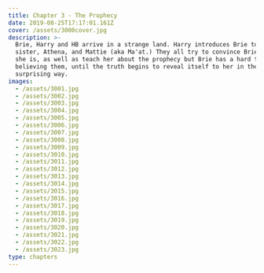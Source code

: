 ```yaml
---
title: Chapter 3 - The Prophecy
date: 2019-08-25T17:17:01.161Z
cover: /assets/3000cover.jpg
description: >-
  Brie, Harry and HB arrive in a strange land. Harry introduces Brie to his
  sister, Athena, and Mattie (aka Ma'at.) They all try to convince Brie of who
  she is, as well as teach her about the prophecy but Brie has a hard time
  believing them, until the truth begins to reveal itself to her in the most
  surprising way. 
images:
  - /assets/3001.jpg
  - /assets/3002.jpg
  - /assets/3003.jpg
  - /assets/3004.jpg
  - /assets/3005.jpg
  - /assets/3006.jpg
  - /assets/3007.jpg
  - /assets/3008.jpg
  - /assets/3009.jpg
  - /assets/3010.jpg
  - /assets/3011.jpg
  - /assets/3012.jpg
  - /assets/3013.jpg
  - /assets/3014.jpg
  - /assets/3015.jpg
  - /assets/3016.jpg
  - /assets/3017.jpg
  - /assets/3018.jpg
  - /assets/3019.jpg
  - /assets/3020.jpg
  - /assets/3021.jpg
  - /assets/3022.jpg
  - /assets/3023.jpg
type: chapters
---
```


